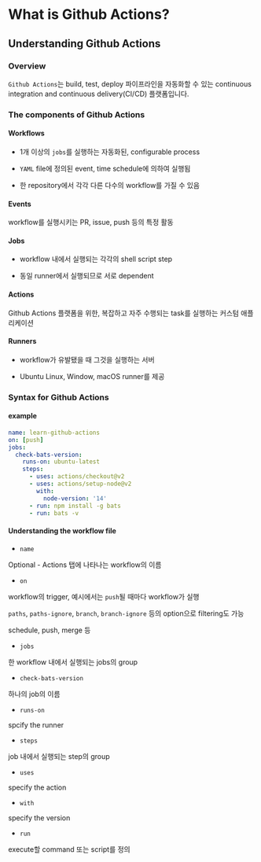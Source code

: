# What is Github Actions?

## Understanding Github Actions

### Overview

```Github Actions```는 build, test, deploy 파이프라인을 자동화할 수 있는 continuous integration and continuous delivery(CI/CD) 플랫폼입니다.

### The components of Github Actions

#### Workflows

- 1개 이상의 ```jobs```를 실행하는 자동화된, configurable process

- ```YAML``` file에 정의된 event, time schedule에 의하여 실행됨

- 한 repository에서 각각 다른 다수의 workflow를 가질 수 있음

#### Events

workflow를 실행시키는 PR, issue, push 등의 특정 활동

#### Jobs

- workflow 내에서 실행되는 각각의 shell script step

- 동일 runner에서 실행되므로 서로 dependent
  
#### Actions

Github Actions 플랫폼을 위한, 복잡하고 자주 수행되는 task를 실행하는 커스텀 애플리케이션

#### Runners

- workflow가 유발됐을 때 그것을 실행하는 서버

- Ubuntu Linux, Window, macOS runner를 제공

### Syntax for Github Actions

#### example

``` YAML
name: learn-github-actions
on: [push]
jobs:
  check-bats-version:
    runs-on: ubuntu-latest
    steps:
      - uses: actions/checkout@v2
      - uses: actions/setup-node@v2
        with:
          node-version: '14'
      - run: npm install -g bats
      - run: bats -v
```

#### Understanding the workflow file

- ```name```
  
Optional - Actions 탭에 나타나는 workflow의 이름

- ```on```

workflow의 trigger, 예시에서는 ```push```될 때마다 workflow가 실행

```paths```, ```paths-ignore```, ```branch```, ```branch-ignore``` 등의 option으로 filtering도 가능

schedule, push, merge 등

- ```jobs```

한 workflow 내에서 실행되는 jobs의 group

- ```check-bats-version```

하나의 job의 이름

- ```runs-on```

spcify the runner

- ```steps```

job 내에서 실행되는 step의 group 

- ```uses```

specify the action

- ```with```
  
specify the version

- ```run```

execute할 command 또는 script를 정의
